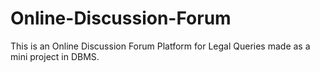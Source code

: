 # Online-Discussion-Forum
This is an Online Discussion Forum Platform for Legal Queries made as a mini project in DBMS.
